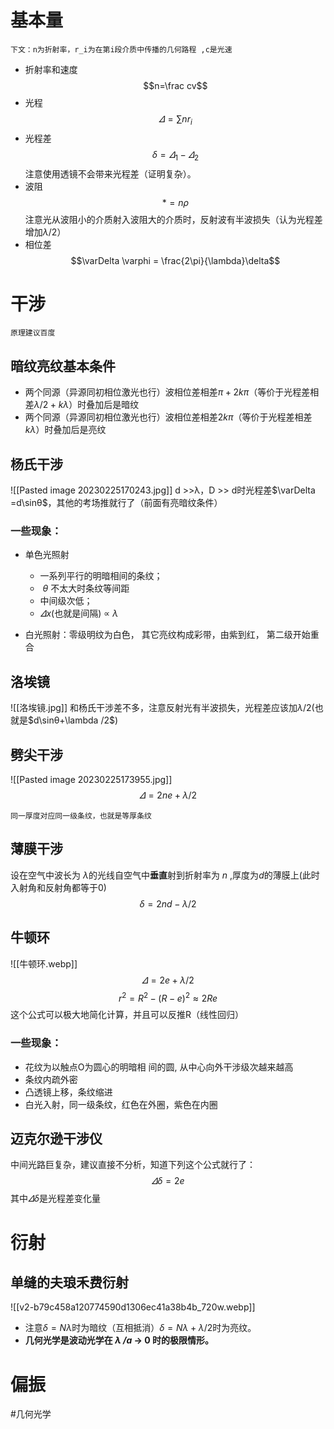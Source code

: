 
# 基本量
	下文：n为折射率，r_i为在第i段介质中传播的几何路程 ,c是光速
* 折射率和速度$$n=\frac cv$$
* 光程$$\varDelta = \sum nr_i$$
* 光程差$$\delta  = \varDelta_1  - \varDelta_2 $$
	注意使用透镜不会带来光程差（证明复杂）。
* 波阻$$* = n\rho$$
	注意光从波阻小的介质射入波阻大的介质时，反射波有半波损失（认为光程差增加$\lambda /2$）
* 相位差$$\varDelta \varphi = \frac{2\pi}{\lambda}\delta$$
# 干涉
	原理建议百度
## 暗纹亮纹基本条件
* 两个同源（异源同初相位激光也行）波相位差相差$\pi + 2k\pi$（等价于光程差相差$\lambda /2 + k\lambda$）时叠加后是暗纹
* 两个同源（异源同初相位激光也行）波相位差相差$2k\pi$（等价于光程差相差$k\lambda$）时叠加后是亮纹
## 杨氏干涉
![[Pasted image 20230225170243.jpg]]
	d >>λ，D >> d时光程差$\varDelta =d\sinθ$，其他的考场推就行了（前面有亮暗纹条件）
### 一些现象：
* 单色光照射

	- 一系列平行的明暗相间的条纹；
	*  $θ$ 不太大时条纹等间距
	* 中间级次低；
	* $\varDelta x$(也就是间隔) ∝ $λ$

* 白光照射：零级明纹为白色， 其它亮纹构成彩带，由紫到红， 第二级开始重合
## 洛埃镜
![[洛埃镜.jpg]]
	和杨氏干涉差不多，注意反射光有半波损失，光程差应该加$\lambda /2$(也就是$d\sinθ+\lambda /2$)
## 劈尖干涉
![[Pasted image 20230225173955.jpg]]
$$\varDelta = 2ne+\lambda/2 $$

	同一厚度对应同一级条纹，也就是等厚条纹 
## 薄膜干涉
设在空气中波长为 $\lambda$的光线自空气中**垂直**射到折射率为 $n$ ,厚度为$d$的薄膜上(此时入射角和反射角都等于0)
$$\delta = 2nd-\lambda/2$$
## 牛顿环
![[牛顿环.webp]]
$$\varDelta = 2e+\lambda/2$$
$$r^2 = R^2-(R-e)^2 \approx 2Re$$
	这个公式可以极大地简化计算，并且可以反推R（线性回归）
### 一些现象：
-   花纹为以触点O为圆心的明暗相 间的圆, 从中心向外干涉级次越来越高
-   条纹内疏外密
-   凸透镜上移，条纹缩进
-   白光入射，同一级条纹，红色在外圈，紫色在内圈
## 迈克尔逊干涉仪
 

中间光路巨复杂，建议直接不分析，知道下列这个公式就行了：
$$\varDelta \delta  = 2e$$
其中$\varDelta \delta$是光程差变化量

# 衍射
## 单缝的夫琅禾费衍射
![[v2-b79c458a120774590d1306ec41a38b4b_720w.webp]]
* 注意$\delta =N\lambda$时为暗纹（互相抵消）$\delta =N\lambda+\lambda/2$时为亮纹。
* **几何光学是波动光学在 _λ /a_ → 0 时的极限情形。**

# 偏振


#几何光学
